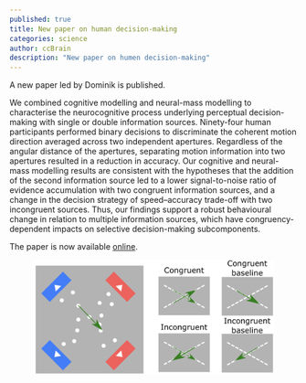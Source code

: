 ```yaml
---
published: true
title: New paper on human decision-making
categories: science
author: ccBrain
description: "New paper on humen decision-making"
---
```


A new paper led by Dominik is published. 

We combined cognitive modelling and neural-mass modelling to characterise the neurocognitive process underlying perceptual decision-making with single or double information sources. Ninety-four human participants performed binary decisions to discriminate the coherent motion direction averaged across two independent apertures. Regardless of the angular distance of the apertures, separating motion information into two apertures resulted in a reduction in accuracy. Our cognitive and neural-mass modelling results are consistent with the hypotheses that the addition of the second information source led to a lower signal-to-noise ratio of evidence accumulation with two congruent information sources, and a change in the decision strategy of speed–accuracy trade-off with two incongruent sources. Thus, our findings support a robust behavioural change in relation to multiple information sources, which have congruency-dependent impacts on selective decision-making subcomponents.

The paper is now available [online](https://link.springer.com/article/10.3758/s13414-021-02434-7).

<figure  class="center">
    <a href="/images/photo/2DRDMPaper.png"><img src="/images/photo/2DRDMPaper.png" alt=""></a>
</figure>
